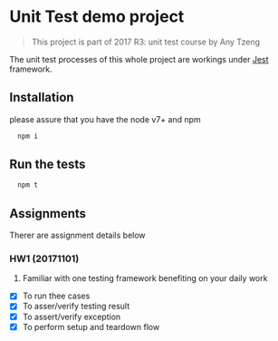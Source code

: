# Unit Test demo project

> This project is part of 2017 R3: unit test course by Any Tzeng

The unit test processes of this whole project are workings under [Jest](https://github.com/facebook/jest) framework.

## Installation

please assure that you have the node v7+ and npm

```sh
  npm i
```

## Run the tests

```sh
  npm t
```

## Assignments

Therer are assignment details below

### HW1 (20171101)

1. Familiar with one testing framework benefiting on your daily work
- [x] To run thee cases
- [x] To asser/verify testing result
- [x] To assert/verify exception
- [x] To perform setup and teardown flow
